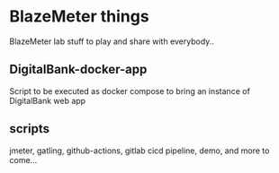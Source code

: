 # BlazeMeter things

BlazeMeter lab stuff to play and share with everybody..

## DigitalBank-docker-app

Script to be executed as docker compose to bring an instance of DigitalBank web app

## scripts

jmeter, gatling, github-actions, gitlab cicd pipeline, demo, and more to come... 

